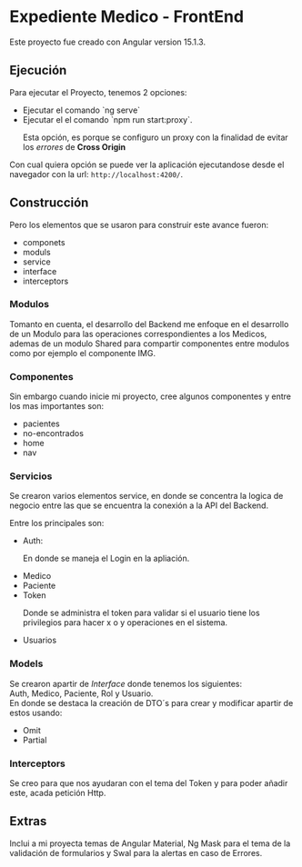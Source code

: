# Expediente Medico - FrontEnd

Este proyecto fue creado con Angular version 15.1.3.

## Ejecución

Para ejecutar el Proyecto, tenemos 2 opciones:
<ul>
<li>
Ejecutar el comando `ng serve`
</li>
<li>
Ejecutar el el comando `npm run start:proxy`.
</li>
<p>Esta opción, es porque se configuro un proxy con la finalidad de evitar los <i> errores</i> de <b> Cross Origin</b> 
</ul>

Con cual quiera opción se puede ver la aplicación ejecutandose desde el navegador con la url: `http://localhost:4200/`. 

## Construcción

Pero los elementos que se usaron para construir este avance fueron:
<ul>
  <li>
    componets
  </li> 
  <li>
    moduls
  </li>
  <li>
    service
  </li>
  <li>
    interface
  </li>
  <li>
    interceptors
  </li>
</ul>

### Modulos

Tomanto en cuenta, el desarrollo del Backend me enfoque en el desarrollo de un Modulo para las operaciones correspondientes a los Medicos, ademas de un modulo Shared para compartir componentes entre modulos como por ejemplo el componente IMG.

### Componentes

Sin embargo cuando inicie mi proyecto, cree algunos componentes y entre los mas importantes son:
<ul>
  <li>
    pacientes
  </li> 
  <li>
    no-encontrados
  </li>
  <li>
    home
  </li>
  <li>
    nav
  </li>
</ul> 

### Servicios

Se crearon varios elementos service, en donde se concentra la logica de negocio entre las que se encuentra la conexión a la API del Backend.

Entre los principales son:
<ul>
  <li>
    Auth:
  </li> 
  <p> En donde se maneja el Login en la apliación.</p>
  <li>
    Medico
  </li>
  <li>
    Paciente
  </li>
  <li>
    Token
  </li>
  <p> Donde se administra el token para validar si el usuario tiene los privilegios para hacer x o y operaciones en el sistema.
  <li>
    Usuarios
  </li>
</ul> 

### Models

<p> Se crearon apartir de <i> Interface</i> donde tenemos los siguientes: <br> Auth, Medico, Paciente, Rol y Usuario. <br> En donde se destaca la creación de DTO´s para crear y modificar apartir de estos usando:</p>

<ul>
  <li>
    Omit
  </li> 
  <li>
    Partial
  </li>
</ul> 
 
 ### Interceptors
 
 Se creo para que nos ayudaran con el tema del Token y para poder añadir este, acada petición Http.
 
 ## Extras
 
 Inclui a mi proyecta temas de Angular Material, Ng Mask para el tema de la validación de formularios y Swal para la alertas en caso de Errores.

